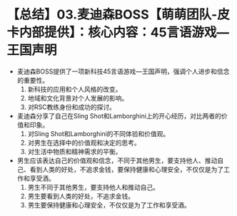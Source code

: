 # 【总结】03.麦迪森BOSS【萌萌团队-皮卡内部提供】：核心内容：45言语游戏—王国声明

-   麦迪森BOSS提供了一项新科技45言语游戏—王国声明，强调个人进步和信念的重要性。
    1.  新科技的应用和个人风格的改变。
    2.  地域和文化背景对个人发展的影响。
    3.  对RSC教练身份和成功的探讨。
-   麦迪森分享了自己在Sling Shot和Lamborghini上的开心经历，对比两者的价值和印象。
    1.  对Sling Shot和Lamborghini的不同体验和价值观。
    2.  对男生在选择中的价值观和决定的思考。
    3.  对生活中物质和精神需求的平衡。
-   男生应该表达自己的价值观和信念，不同于其他男生，要支持他人、推动自己、看到人类的好处，不追求金钱，要保持健康和心理安全，不仅仅是为了工作和享受酒。
    1.  男生不同于其他男生，要支持他人和推动自己。
    2.  男生要看到人类的好处，不追求金钱。
    3.  男生要保持健康和心理安全，不仅仅是为了工作和享受酒。
